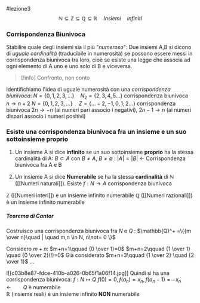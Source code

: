 #lezione3
$$\mathbb{N}\subseteq \mathbb{Z} \subseteq \mathbb{Q} \subseteq \mathbb{R} \quad Insiemi \quad infiniti$$
### Corrispondenza Biunivoca

Stabilire quale degli insiemi sia il più "*numeroso*":
Due insiemi A,B si dicono di *uguale cardinalità* (traducibile in numerosità) se possono essere messi in corrispondenza biunivoca tra loro, cioè se esiste una legge che associa ad ogni elemento di A uno e uno solo di B e viceversa.

>[!info]
>Confronto, non conto

Identifichiamo l'idea di uguale numerosità con una *corrispondenza biunivoca*:
 $N=\{0,1,2,3,...\}\quad N_2=\{2,3,4,5...\}$
corrispondenza biunivoca $n\rightarrow n+2$ 
$N=\{0,1,2,3,...\}\quad Z=\{...-2,-1,0,1;2...\}$
corrispondenza biunivoca $2n\rightarrow -n$ (ai numeri pari associo i negativi), $2n-1\rightarrow n$ (ai numeri dispari associo i numeri positivi)
### Esiste una corrispondenza biunivoca fra un insieme e un suo sottoinsieme proprio

1) Un insieme A si dice **infinito** se un suo sottoinsieme **proprio** ha la stessa cardinalità di A:
$B\subset A$  con $B\not=A$, $B\not=\emptyset$ : $|A|=|B|$  $\leftarrow$  Corrispondenza biunivoca fra A e B

2) Un insieme A si dice **Numerabile** se ha la stessa **cardinalità** di $\mathbb{N}$ ([[Numeri naturali]]). Esiste $f:N\rightarrow A$ corrispondenza biunivoca

$\mathbb{Z}$ ([[Numeri interi]]) è un insieme infinito numerabile
$\mathbb{Q}$ ([[Numeri razionali]]) è un insieme infinito numerabile

##### Teorema di Cantor
Costruisco una corrispondenza biunivoca fra $N$ e $Q$ : 
$\mathbb{Q}^+ =\{{m \over n}\quad | \quad m,n \in N, n\not= 0 \}$   

Considero $m+n$:
$m+n=1\qquad {0 \over 1}=0$
$m+n=2\qquad {1 \over 1} \quad {0 \over 2}(!)=0$ Già considerato 
$m+n=3\qquad {1 \over 2} \quad {2 \over 1}$
$\dots$

![[c03b8e87-fdce-410b-a026-0b65f1a06f14.jpg]]
Quindi sì ha una corrispondenza biunivoca:
$f:N\longmapsto Q$ 
$f(0)=0,f(a_n)=x_n,f(a_n-1)=-x_n$ $\qquad\leftarrow\qquad Q$ è numerabile  
$\mathbb{R}$ (insieme reali) è un insieme infinito **NON** numerabile